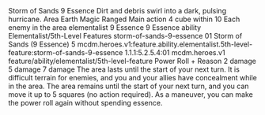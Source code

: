 <ability>
  <name>Storm of Sands</name>
  <cost>9 Essence</cost>
  <flavor>Dirt and debris swirl into a dark, pulsing hurricane.</flavor>
  <keywords>
    <keyword>Area</keyword>
    <keyword>Earth</keyword>
    <keyword>Magic</keyword>
    <keyword>Ranged</keyword>
  </keywords>
  <type>Main action</type>
  <distance>4 cube within 10</distance>
  <target>Each enemy in the area</target>
  <metadata>
    <class>elementalist</class>
    <cost>9 Essence</cost>
    <cost_amount>9</cost_amount>
    <cost_resource>Essence</cost_resource>
    <feature_type>ability</feature_type>
    <file_dpath>Elementalist/5th-Level Features</file_dpath>
    <item_id>storm-of-sands-9-essence</item_id>
    <item_index>01</item_index>
    <item_name>Storm of Sands (9 Essence)</item_name>
    <level>5</level>
    <scc>mcdm.heroes.v1:feature.ability.elementalist.5th-level-feature:storm-of-sands-9-essence</scc>
    <scdc>1.1.1:5.2.5.4:01</scdc>
    <source>mcdm.heroes.v1</source>
    <type>feature/ability/elementalist/5th-level-feature</type>
  </metadata>
  <effects>
    <effect type="roll">
      <roll>Power Roll + Reason</roll>
      <t1>2 damage</t1>
      <t2>5 damage</t2>
      <t3>7 damage</t3>
    </effect>
    <effect type="mundane">The area lasts until the start of your next turn. It is difficult terrain for enemies, and you and your allies have concealment while in the area.</effect>
    <effect type="mundane" name="Persistent 1">The area remains until the start of your next turn, and you can move it up to 5 squares (no action required). As a maneuver, you can make the power roll again without spending essence.</effect>
  </effects>
</ability>
